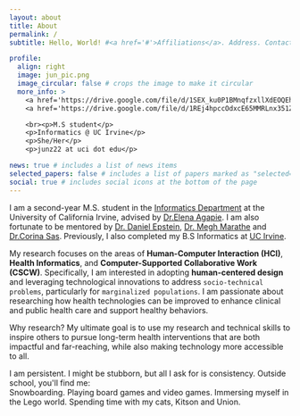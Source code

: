 ```yaml
---
layout: about
title: About
permalink: /
subtitle: Hello, World! #<a href='#'>Affiliations</a>. Address. Contacts. Moto. Etc.

profile:
  align: right
  image: jun_pic.png
  image_circular: false # crops the image to make it circular
  more_info: >
    <a href='https://drive.google.com/file/d/1SEX_ku0P1BMnqfzxllXdEOQEhfbBhoeu/view?usp=sharing'target="_blank">CV</a>
    <a href='https://drive.google.com/file/d/1REj4hpccOdxcE65MMRLnx351ZMvtW0id/view?usp=sharing'target="_blank">Resume</a>

    <br><p>M.S student</p>
    <p>Informatics @ UC Irvine</p>
    <p>She/Her</p>
    <p>junz22 at uci dot edu</p>

news: true # includes a list of news items
selected_papers: false # includes a list of papers marked as "selected={true}"
social: true # includes social icons at the bottom of the page
---
```


I am a second-year M.S. student in the [Informatics Department](https://www.informatics.uci.edu/) at the University of California Irvine, advised by [Dr.Elena Agapie](https://eagapie.com/). I am also fortunate to be mentored by [Dr. Daniel Epstein](https://depstein.net/), [Dr. Megh Marathe](https://marathem.weebly.com/) and [Dr.Corina Sas](https://www.lancaster.ac.uk/scc/about-us/people/corina-sas). Previously, I also completed my B.S Informatics at [UC Irvine](https://uci.edu/).

My research focuses on the areas of **Human-Computer Interaction (HCI)**, **Health Informatics**, and **Computer-Supported Collaborative Work (CSCW)**. Specifically, I am interested in adopting **human-centered design** and leveraging technological innovations to address `socio-technical problems`, particularly for `marginalized populations`. I am passionate about researching how health technologies can be improved to enhance clinical and public health care and support healthy behaviors.

Why research? My ultimate goal is to use my research and technical skills to inspire others to pursue long-term health interventions that are both impactful and far-reaching, while also making technology more accessible to all.

I am persistent. I might be stubborn, but all I ask for is consistency. Outside school, you'll find me:  
Snowboarding. Playing board games and video games. Immersing myself in the Lego world. Spending time with my cats, Kitson and Union.
